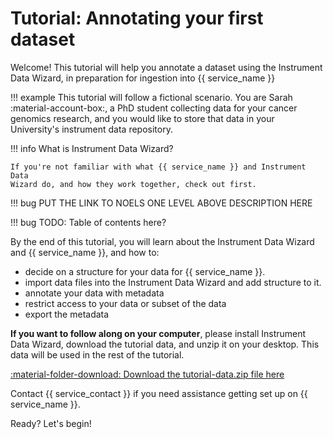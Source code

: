 # Tutorial: Annotating your first dataset

Welcome! This tutorial will help you annotate a dataset using the
Instrument Data Wizard, in preparation for ingestion into {{ service_name }}

!!! example
    This tutorial will follow a fictional scenario. You are Sarah :material-account-box:, a PhD
    student collecting data for your cancer genomics research, and you would
    like to store that data in your University's instrument data
    repository.


!!! info
    What is Instrument Data Wizard?

    If you're not familiar with what {{ service_name }} and Instrument Data
    Wizard do, and how they work together, check out first.

!!! bug
    PUT THE LINK TO NOELS ONE LEVEL ABOVE DESCRIPTION HERE

!!! bug
    TODO: Table of contents here?

By the end of this tutorial, you will learn about the Instrument Data
Wizard and {{ service_name }}, and how to:

-   decide on a structure for your data for {{ service_name }}.
-   import data files into the Instrument Data Wizard and add structure
    to it.
-   annotate your data with metadata
-   restrict access to your data or subset of the data
-   export the metadata

**If you want to follow along on your computer**, please install
Instrument Data Wizard, download the tutorial data, and unzip it on your
desktop. This data will be used in the rest of the tutorial.


[:material-folder-download: Download the tutorial-data.zip file here](../../assets/tutorial-data.zip)


Contact {{ service_contact }} if you need assistance getting set up on
{{ service_name }}.

Ready? Let's begin!

